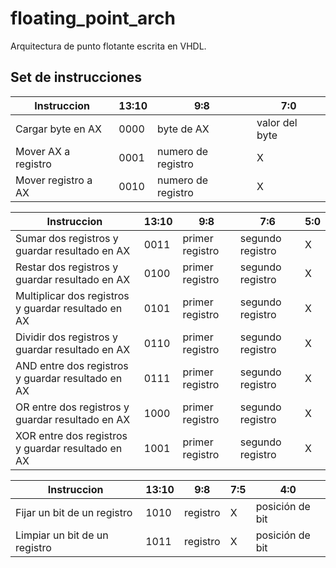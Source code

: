 # floating_point_arch
Arquitectura de punto flotante escrita en VHDL.

## Set de instrucciones


| Instruccion | 13:10 | 9:8 | 7:0 |
|---|---|---|---|
| Cargar byte en AX | 0000 | byte de AX | valor del byte |
| Mover AX a registro | 0001 | numero de registro | X |
| Mover registro a AX | 0010 | numero de registro | X |


| Instruccion | 13:10 | 9:8 | 7:6 | 5:0 |
|---|---|---|---|---|
| Sumar dos registros y guardar resultado en AX | 0011 | primer registro | segundo registro | X |
| Restar dos registros y guardar resultado en AX | 0100 | primer registro | segundo registro | X |
| Multiplicar dos registros y guardar resultado en AX | 0101 | primer registro | segundo registro | X |
| Dividir dos registros y guardar resultado en AX | 0110 | primer registro | segundo registro | X |
| AND entre dos registros y guardar resultado en AX | 0111 | primer registro | segundo registro | X |
| OR entre dos registros y guardar resultado en AX | 1000 | primer registro | segundo registro | X |
| XOR entre dos registros y guardar resultado en AX | 1001 | primer registro | segundo registro | X |

| Instruccion | 13:10 | 9:8 | 7:5 | 4:0 |
|---|---|---|---|---|
| Fijar un bit de un registro | 1010 | registro | X | posición de bit |
| Limpiar un bit de un registro | 1011 | registro | X | posición de bit |
